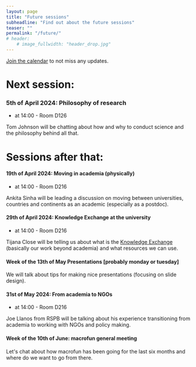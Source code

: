 ```yaml
---
layout: page
title: "Future sessions"
subheadline: "Find out about the future sessions"
teaser: ""
permalink: "/future/"
# header:
    # image_fullwidth: "header_drop.jpg"
---
```


[Join the calendar](/join/) to not miss any updates.

<!-- Share calendar events straight (create shareable calendar first: https://www.youtube.com/watch?v=LcF7w7sOjKI) -->
<!-- <a href="URL_TO_EVENT"><img src="/images/calendar_logo3.png"/></a> -->

# Next session:

### 5th of April 2024: Philosophy of research

 * at 14:00 - Room D126 

Tom Johnson will be chatting about how and why to conduct science and the philosophy behind all that.

# Sessions after that:

#### 19th of April 2024: Moving in academia (physically)

 * at 14:00 - Room D216

Ankita Sinha will be leading a discussion on moving between universities, countries and continents as an academic (especially as a postdoc).

#### 29th of April 2024: Knowledge Exchange at the university
 
 * at 14:00 - Room D216 

 Tijana Close will be telling us about what is the [Knowledge Exchange](https://staff.sheffield.ac.uk/rpi/knowledge-exchange) (basically our work beyond academia) and what resources we can use.

#### Week of the 13th of May Presentations [probably monday or tuesday]

We will talk about tips for making nice presentations (focusing on slide design).

#### 31st of May 2024: From academia to NGOs

 * at 14:00 - Room D216

Joe Llanos from RSPB will be talking about his experience transitioning from academia to working with NGOs and policy making.

#### Week of the 10th of June: macrofun general meeting

Let's chat about how macrofun has been going for the last six months and where do we want to go from there.
